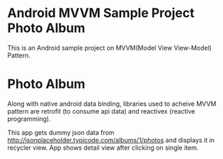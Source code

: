 # Android MVVM Sample Project Photo Album
This is an Android sample project on MVVM(Model View View-Model) Pattern.

# Photo Album

Along with native android data binding, libraries used to acheive MVVM pattern are retrofit (to consume api data) and reactivex (reactive programming).

This app gets dummy json data from http://jsonplaceholder.typicode.com/albums/1/photos and displays it in recycler view.
App shows detail view after clicking on single item.
